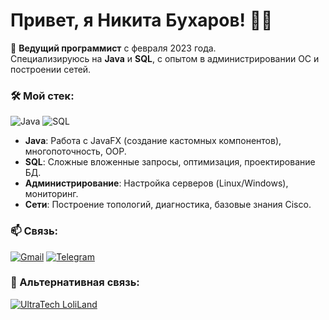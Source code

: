 # Привет, я Никита Бухаров! 👨‍💻

🚀 **Ведущий программист** с февраля 2023 года.  
Специализируюсь на **Java** и **SQL**, с опытом в администрировании ОС и построении сетей.

### 🛠 Мой стек:
![Java](https://img.shields.io/badge/Java-ED8B00?style=flat&logo=openjdk&logoColor=white)
![SQL](https://img.shields.io/badge/SQL-4479A1?style=flat&logo=postgresql&logoColor=white)

- **Java**: Работа с JavaFX (создание кастомных компонентов), многопоточность, OOP.  
- **SQL**: Сложные вложенные запросы, оптимизация, проектирование БД.  
- **Администрирование**: Настройка серверов (Linux/Windows), мониторинг.  
- **Сети**: Построение топологий, диагностика, базовые знания Cisco.

### 📫 Связь:
[![Gmail](https://img.shields.io/badge/Gmail-D14836?style=flat&logo=gmail&logoColor=white)](mailto:zenion2809@gmail.com)
[![Telegram](https://img.shields.io/badge/Telegram-26A5E4?style=flat&logo=telegram&logoColor=white)](https://t.me/Zenion_LL)
### 💬 Альтернативная связь:
[![UltraTech LoliLand](https://img.shields.io/badge/UltraTech-LoliLand-5865F2?style=flat&logo=discord&logoColor=white&labelColor=5865F2)](https://discord.gg/Sa7PcK7A)


<!--
### 📊 Моя статистика:
[![Top Langs](https://github-readme-stats.vercel.app/api/top-langs/?username=ZenionLL&layout=compact&theme=dark)](https://github.com/ZenionLL)
-->
